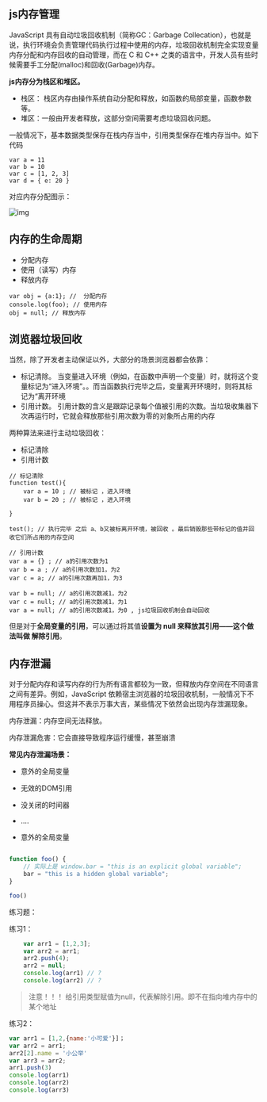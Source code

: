 ## js内存管理

JavaScript 具有自动垃圾回收机制（简称GC：Garbage Collecation），也就是说，执行环境会负责管理代码执行过程中使用的内存，垃圾回收机制完全实现变量内存分配和内存回收的自动管理，而在 C 和 C++ 之类的语言中，开发人员有些时候需要手工分配(malloc)和回收(Garbage)内存。

**js内存分为栈区和堆区。**

- 栈区： 栈区内存由操作系统自动分配和释放，如函数的局部变量，函数参数等。
- 堆区：一般由开发者释放，这部分空间需要考虑垃圾回收问题。

一般情况下，基本数据类型保存在栈内存当中，引用类型保存在堆内存当中。如下代码

```
var a = 11
var b = 10
var c = [1, 2, 3]
var d = { e: 20 }
```

对应内存分配图示：

![img](https://cdn.nlark.com/yuque/0/2022/png/26361372/1647402156171-cc1dc145-b5bd-49b2-8951-63c8bc9a9afa.png)

## 内存的生命周期



- 分配内存
- 使用（读写）内存
- 释放内存

```
var obj = {a:1}; //  分配内存
console.log(foo); // 使用内存
obj = null; // 释放内存
```

## **浏览器垃圾回收**

当然，除了开发者主动保证以外，大部分的场景浏览器都会依靠：

- 标记清除。 当变量进入环境（例如，在函数中声明一个变量）时，就将这个变量标记为“进入环境”。。而当函数执行完毕之后，变量离开环境时，则将其标记为“离开环境
- 引用计数。 引用计数的含义是跟踪记录每个值被引用的次数。当垃圾收集器下次再运行时，它就会释放那些引用次数为零的对象所占用的内存

两种算法来进行主动垃圾回收：

-  标记清除
- 引用计数

```
// 标记清除
function test(){
    var a = 10 ; // 被标记 ，进入环境
    var b = 20 ; // 被标记 ，进入环境
    
}

test(); // 执行完毕 之后 a、b又被标离开环境，被回收 。最后销毁那些带标记的值并回收它们所占用的内存空间
```

```
// 引用计数
var a = {} ; // a的引用次数为1
var b = a ; // a的引用次数加1，为2
var c = a; // a的引用次数再加1，为3

var b = null; // a的引用次数减1，为2
var c = null; // a的引用次数减1，为1
var a = null; // a的引用次数减1，为0 , js垃圾回收机制会自动回收

```



但是对于**全局变量的引用**，可以通过将其值**设置为 null 来释放其引用——这个做法叫做 解除引用**。



## 内存泄漏

对于分配内存和读写内存的行为所有语言都较为一致，但释放内存空间在不同语言之间有差异。例如，JavaScript 依赖宿主浏览器的垃圾回收机制，一般情况下不用程序员操心。但这并不表示万事大吉，某些情况下依然会出现内存泄漏现象。

内存泄漏：内存空间无法释放。

内存泄漏危害：它会直接导致程序运行缓慢，甚至崩溃



**常见内存泄漏场景：**

- 意外的全局变量
- 无效的DOM引用
- 没关闭的时间器
- ....





- 意外的全局变量

```javascript

function foo() {
    // 实际上是 window.bar = "this is an explicit global variable";
    bar = "this is a hidden global variable";
}

foo()
```





练习题：

练习1：

```javascript
    var arr1 = [1,2,3];
    var arr2 = arr1;
    arr2.push(4); 
    arr2 = null;
    console.log(arr1) // ?
    console.log(arr2) // ?

```

> 注意！！！ 给引用类型赋值为null，代表解除引用。即不在指向堆内存中的某个地址

练习2：

```javascript
var arr1 = [1,2,{name:'小可爱'}]；
var arr2 = arr1;
arr2[2].name = '小公举'
var arr3 = arr2;
arr1.push(3)
console.log(arr1)
console.log(arr2)
console.log(arr3)
```



  
